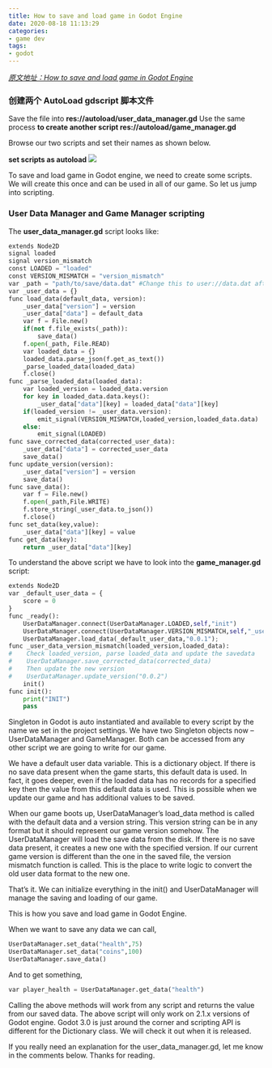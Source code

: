 ```yaml
---
title: How to save and load game in Godot Engine
date: 2020-08-18 11:13:29
categories: 
- game dev
tags:
- godot
---
```


*[原文地址：How to save and load game in Godot Engine](http://codetuto.com/2017/08/save-load-game-godot-engine/)*

### 创建两个 AutoLoad gdscript 脚本文件

Save the file into **res://autoload/user_data_manager.gd**
Use the same process **to create another script res://autoload/game_manager.gd**

Browse our two scripts and set their names as shown below.

**set scripts as autoload**
<img src="/myblogs.github.io/2020/08/18/How_to_save_and_load_game_in_Godot_Engine/set-scripts-as-autoload.png">

To save and load game in Godot engine, we need to create some scripts. We will create this once and can be used in all of our game. So let us jump into scripting.

### User Data Manager and Game Manager scripting
The **user_data_manager.gd** script looks like:

``` python
extends Node2D
signal loaded
signal version_mismatch
const LOADED = "loaded"
const VERSION_MISMATCH = "version_mismatch"
var _path = "path/to/save/data.dat" #Change this to user://data.dat after testing
var _user_data = {}
func load_data(default_data, version):
    _user_data["version"] = version
    _user_data["data"] = default_data
    var f = File.new()
    if(not f.file_exists(_path)):
        save_data()
    f.open(_path, File.READ)
    var loaded_data = {}
    loaded_data.parse_json(f.get_as_text())
    _parse_loaded_data(loaded_data)
    f.close()
func _parse_loaded_data(loaded_data):
    var loaded_version = loaded_data.version
    for key in loaded_data.data.keys():
        _user_data["data"][key] = loaded_data["data"][key]
    if(loaded_version != _user_data.version):
        emit_signal(VERSION_MISMATCH,loaded_version,loaded_data.data)
    else:
        emit_signal(LOADED)
func save_corrected_data(corrected_user_data):
    _user_data["data"] = corrected_user_data
    save_data()
func update_version(version):
    _user_data["version"] = version
    save_data()
func save_data():
    var f = File.new()
    f.open(_path,File.WRITE)
    f.store_string(_user_data.to_json())
    f.close()
func set_data(key,value):
    _user_data["data"][key] = value
func get_data(key):
    return _user_data["data"][key]
```

To understand the above script we have to look into the **game_manager.gd** script:

``` python
extends Node2D
var _default_user_data = {
    score = 0
}
func _ready():
    UserDataManager.connect(UserDataManager.LOADED,self,"init")
    UserDataManager.connect(UserDataManager.VERSION_MISMATCH,self,"_user_data_version_mismatch")
    UserDataManager.load_data(_default_user_data,"0.0.1");
func _user_data_version_mismatch(loaded_version,loaded_data):
#    Check loaded_version, parse loaded_data and update the savedata
#    UserDataManager.save_corrected_data(corrected_data)
#    Then update the new version
#    UserDataManager.update_version("0.0.2")
    init()
func init():
    print("INIT")
    pass
```

Singleton in Godot is auto instantiated and available to every script by the name we set in the project settings. We have two Singleton objects now – UserDataManager and GameManager. Both can be accessed from any other script we are going to write for our game.

We have a default user data variable. This is a dictionary object. If there is no save data present when the game starts, this default data is used. In fact, it goes deeper, even if the loaded data has no records for a specified key then the value from this default data is used. This is possible when we update our game and has additional values to be saved.

When our game boots up, UserDataManager’s load_data method is called with the default data and a version string. This version string can be in any format but it should represent our game version somehow. The UserDataManager will load the save data from the disk. If there is no save data present, it creates a new one with the specified version. If our current game version is different than the one in the saved file, the version mismatch function is called. This is the place to write logic to convert the old user data format to the new one.

That’s it. We can initialize everything in the init() and UserDataManager will manage the saving and loading of our game.

This is how you save and load game in Godot Engine.

When we want to save any data we can call,

``` python
UserDataManager.set_data("health",75)
UserDataManager.set_data("coins",100)
UserDataManager.save_data()
```

And to get something,
``` python
var player_health = UserDataManager.get_data("health")
```

Calling the above methods will work from any script and returns the value from our saved data. The above script will only work on 2.1.x versions of Godot engine. Godot 3.0 is just around the corner and scripting API is different for the Dictionary class. We will check it out when it is released.

If you really need an explanation for the user_data_manager.gd, let me know in the comments below. Thanks for reading.